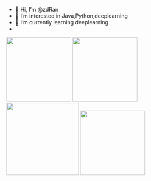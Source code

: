 - 👋 Hi, I’m @zdRan
- 👀 I’m interested in Java,Python,deeplearning
- 🌱 I’m currently learning deeplearning
- 
<div style="float: left; ">
    <img height="170px" src="https://github-readme-stats.vercel.app/api/top-langs/?username=zdRan&layout=compact&langs_count=8" />
    <img height="170px" src="https://github-readme-stats.vercel.app/api?username=zdRan" />
</div> 
<div>
    <img height="190px" src="https://stats.justsong.cn/api/leetcode?username=U2647&cn_username=U+2647" />
    <img height="170px" src="https://github-readme-streak-stats.herokuapp.com/?user=zdRan" />
</div>
<!---
zdRan/zdRan is a ✨ special ✨ repository because its `README.md` (this file) appears on your GitHub profile.
You can click the Preview link to take a look at your changes.
--->
